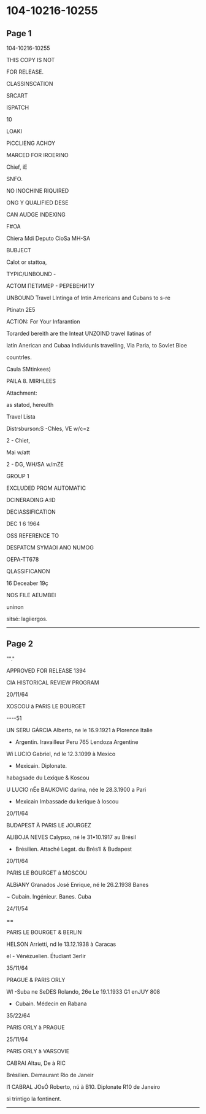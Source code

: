 # 104-10216-10255

## Page 1

104-10216-10255

THIS COPY IS NOT

FOR RELEASE.

CLASSINSCATION

SRCART

ISPATCH

10

LOAKI

PiCCLIENG ACHOY

MARCED FOR IROERINO

Chief, iE

SNFO.

NO INOCHINE RIQUIRED

ONG Y QUALIFIED DESE

CAN AUDGE INDEXING

F#OA

Chiera Mdi Deputo CioSa MH-SA

BUBJECT

Calot or stattoa,

TYPIC/UNBOUND -

АСТОМ ПЕТИМЕР - РЕРЕВЕНИТУ

UNBOUND Travel Llntinga of Intin Americans and Cubans to s-re

Ptinatn 2E5

ACTION: For Your Infarantion

Torarded bereith are the Inteat UNZOIND travel llatinas of

Iatín Anerican and Cubaa Individunls travelling, Via Paria, to Sovlet Bloe

countrles.

Caula SMtinkees)

PAILA 8. MIRHLEES

Attachment:

as statod, hereulth

Travel Lista

Distrsburson:S -Chles, VE w/c=z

2 - Chiet,

Mai w/att

2 - DG, WH/SA w/mZE

GROUP 1

EXCLUDED PROM AUTOMATIC

DCINERADING A:ID

DECIASSIFICATION

DEC 1 6 1964

OSS REFERENCE TO

DESPATCM SYMAOI ANO NUMOG

OEPA-TT678

QLASSIFICANON

16 Deceaber 19ç

NOS FILE AEUMBEI

uninon

sitsé: lagiiergos.

---

## Page 2

""."

APPROVED FOR RELEASE 1394

CIA HISTORICAL REVIEW PROGRAM

20/11/64

XOSCOU à PARIS LE BOURGET

----51

UN SERU GÁRCIA Alberto, ne le 16.9.1921 à Plorence Italie

- Argentin. Iravailleur Peru 765 Lendoza Argentine

Wi LUCIO Gabriel, nd le 12.3.1099 à Mexico

- Mexicain. Diplonate.

habagsade du Lexique & Koscou

U LUCIO nÉe BAUKOVIC darina, née le 28.3.1900 a Pari

- Mexicain Imbassade du kerique à loscou

20/11/64

BUDAPEST À PARIS LE JOURGEZ

ALIBOJA NEVES Calypso, né le 31•10.1917 au Brésil

- Brésilien. Attaché Legat. du Brés1l & Budapest

20/11/64

PARIS LE BOURGET à MOSCOU

ALBiANY Granados José Enrique, né le 26.2.1938 Banes

~ Cubain. Ingénieur. Banes. Cuba

24/11/54

==

PARIS LE BOURGET & BERLIN

HELSON Arrietti, nd le 13.12.1938 à Caracas

el - Vénézuelien. Étudiant 3erlir

35/11/64

PRAGUE & PARIS ORLY

Wl -Suba ne SeDES Rolando, 26e Le 19.1.1933 G1 enJUY 808

- Cubain. Médecin en Rabana

35/22/64

PARIS ORLY à PRAGUE

25/11/64

PARIS ORLY à VARSOVIE

CABRAI Altau, De à RIC

Brésilien. Demaurant Rio de Janeir

I1 CABRAL JOsÓ Roberto, nú à B10. Diplonate R10 de Janeiro

si trintigo la fontinent.

---

